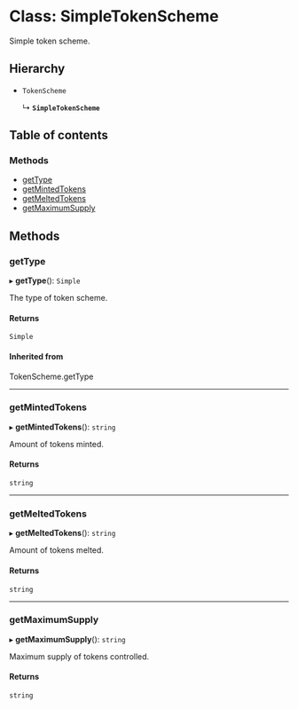 # Class: SimpleTokenScheme

Simple token scheme.

## Hierarchy

- `TokenScheme`

  ↳ **`SimpleTokenScheme`**

## Table of contents

### Methods

- [getType](SimpleTokenScheme.md#gettype)
- [getMintedTokens](SimpleTokenScheme.md#getmintedtokens)
- [getMeltedTokens](SimpleTokenScheme.md#getmeltedtokens)
- [getMaximumSupply](SimpleTokenScheme.md#getmaximumsupply)

## Methods

### getType

▸ **getType**(): `Simple`

The type of token scheme.

#### Returns

`Simple`

#### Inherited from

TokenScheme.getType

___

### getMintedTokens

▸ **getMintedTokens**(): `string`

Amount of tokens minted.

#### Returns

`string`

___

### getMeltedTokens

▸ **getMeltedTokens**(): `string`

Amount of tokens melted.

#### Returns

`string`

___

### getMaximumSupply

▸ **getMaximumSupply**(): `string`

Maximum supply of tokens controlled.

#### Returns

`string`
